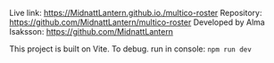 Live link: https://MidnattLantern.github.io./multico-roster
Repository: https://github.com/MidnattLantern/multico-roster
Developed by Alma Isaksson: https://github.com/MidnattLantern

This project is built on Vite. To debug. run in console:
`npm run dev`